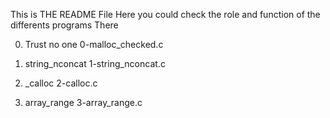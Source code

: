 This is THE README File 
Here you could check the role and function of the differents programs There


0. Trust no one
0-malloc_checked.c



1. string_nconcat
1-string_nconcat.c


2. _calloc
2-calloc.c


3. array_range
3-array_range.c



